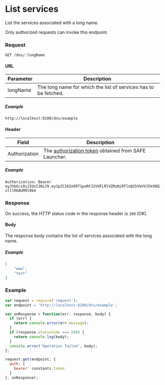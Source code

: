 # List services

List the services associated with a long name.

Only authorized requests can invoke this endpoint.

### Request

```
GET /dns/:longName
```

#### URL

| Parameter | Description |
| --- | --- |
| longName | The long name for which the list of services has to be fetched. |

##### Example

```
http://localhost:8100/dns/example
```

#### Header

| Field | Description |
| --- | --- |
| Authorization | The [authorization token](/auth) obtained from SAFE Launcher. |

##### Example

```
Authorization: Bearer eyJhbGciOiJIUzI1NiJ9.eyJpZCI6Im5RT1poRFJ2VUFLRlVZMzNiRTlnQ25VbVVJSkV0Q2lmYk4zYjE1dXZ2TlU9In0.OTKcHQ9VUKYzBXH_MqeWR4UcHFJV-xlllR68UM9l0b4
```

### Response

On success, the HTTP status code in the response header is `200` (OK).

#### Body

The response body contains the list of services associated with the long name.

##### Example

```json
[
	"www",
	"test"
]
```

### Example

```js
var request = require('request');
var endpoint = 'http://localhost:8100/dns/example';

var onResponse = function(err, response, body) {
  if (err) {
    return console.error(err.message);
  }
  if (response.statusCode === 200) {
    return console.log(body);
  }
  console.error('Operation failed', body);
};

request.get(endpoint, {
  auth: {
    bearer: constants.token
  }
}, onResponse);
```
